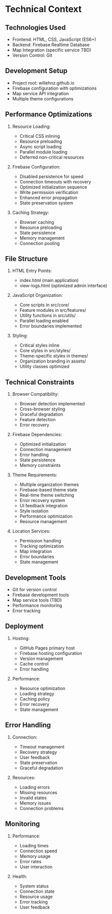 # Technical Context

## Technologies Used
- Frontend: HTML, CSS, JavaScript (ES6+)
- Backend: Firebase Realtime Database
- Map Integration (specific service TBD)
- Version Control: Git

## Development Setup
- Project root: willehnz.github.io
- Firebase configuration with optimizations
- Map service API integration
- Multiple theme configurations

## Performance Optimizations
1. Resource Loading:
   - Critical CSS inlining
   - Resource preloading
   - Async script loading
   - Parallel module loading
   - Deferred non-critical resources

2. Firebase Configuration:
   - Disabled persistence for speed
   - Connection timeouts with recovery
   - Optimized initialization sequence
   - Write permission verification
   - Enhanced error propagation
   - State preservation system

3. Caching Strategy:
   - Browser caching
   - Resource preloading
   - State persistence
   - Memory management
   - Connection pooling

## File Structure
1. HTML Entry Points:
   - index.html (main application)
   - view-logs.html (optimized admin interface)

2. JavaScript Organization:
   - Core scripts in src/core/
   - Feature modules in src/features/
   - Utility functions in src/utils/
   - Parallel loading enabled
   - Error boundaries implemented

3. Styling:
   - Critical styles inline
   - Core styles in src/styles/
   - Theme-specific styles in themes/
   - Organization branding in assets/
   - Utility classes optimized

## Technical Constraints
1. Browser Compatibility:
   - Browser detection implemented
   - Cross-browser styling
   - Graceful degradation
   - Feature detection
   - Error recovery

2. Firebase Dependencies:
   - Optimized initialization
   - Connection management
   - Error handling
   - State persistence
   - Memory constraints

3. Theme Requirements:
   - Multiple organization themes
   - Firebase-based theme state
   - Real-time theme switching
   - Error recovery system
   - UI feedback integration
   - Style isolation
   - Performance optimization
   - Resource management

4. Location Services:
   - Permission handling
   - Tracking optimization
   - Map integration
   - Error boundaries
   - State management

## Development Tools
- Git for version control
- Firebase development tools
- Map service tools (TBD)
- Performance monitoring
- Error tracking

## Deployment
1. Hosting:
   - GitHub Pages primary host
   - Firebase hosting configuration
   - Version management
   - Cache control
   - Error handling

2. Performance:
   - Resource optimization
   - Loading strategy
   - Caching policy
   - Error recovery
   - State management

## Error Handling
1. Connection:
   - Timeout management
   - Recovery strategy
   - User feedback
   - State preservation
   - Graceful degradation

2. Resources:
   - Loading errors
   - Missing resources
   - Invalid states
   - Memory issues
   - Connection problems

## Monitoring
1. Performance:
   - Loading times
   - Connection speed
   - Memory usage
   - Error rates
   - User interaction

2. Health:
   - System status
   - Connection state
   - Resource usage
   - Error tracking
   - User feedback
